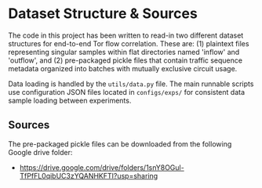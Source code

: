 # Dataset Structure & Sources

The code in this project has been written to read-in two different dataset structures for end-to-end Tor flow correlation. These are: (1) plaintext files representing singular samples within flat directories named 'inflow' and 'outflow', and (2) pre-packaged pickle files that contain traffic sequence metadata organized into batches with mutually exclusive circuit usage.

Data loading is handled by the `utils/data.py` file. The main runnable scripts use configuration JSON files located in `configs/exps/` for consistent data sample loading between experiments.

## Sources

The pre-packaged pickle files can be downloaded from the following Google drive folder:
* https://drive.google.com/drive/folders/1snY8OGul-TfPfFL0qibUC3zYQANHKFTI?usp=sharing
